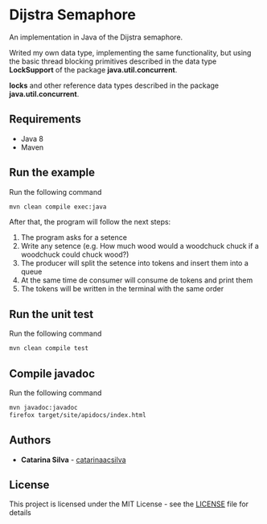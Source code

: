# Dijstra Semaphore

An implementation in Java of the Dijstra semaphore.

Writed my own data type, implementing the same functionality, but using the basic thread blocking primitives described in the data type **LockSupport** of the package **java.util.concurrent**.

**locks** and other reference data types described in the package **java.util.concurrent**.

## Requirements

- Java 8
- Maven

## Run the example

Run the following command

```bash
mvn clean compile exec:java
```

After that, the program will follow the next steps:

1. The program asks for a setence
2. Write any setence (e.g. How much wood would a woodchuck chuck if a woodchuck could chuck wood?)
3. The producer will split the setence into tokens and insert them into a queue
4. At the same time de consumer will consume de tokens and print them
5. The tokens will be written in the terminal with the same order

## Run the unit test

Run the following command

```bash
mvn clean compile test
```

## Compile javadoc

Run the following command

```bash
mvn javadoc:javadoc
firefox target/site/apidocs/index.html
```

## Authors

- **Catarina Silva** - [catarinaacsilva](https://github.com/catarinaacsilva)

## License

This project is licensed under the MIT License - see the [LICENSE](LICENSE) file for details

